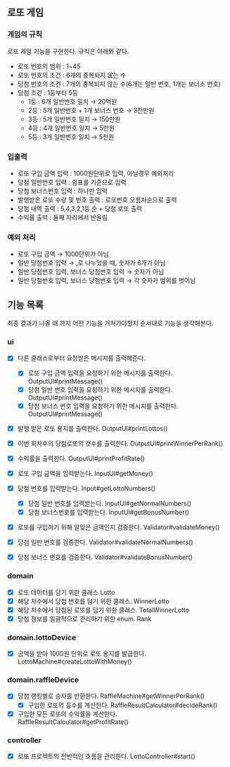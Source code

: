 ## 로또 게임

### 게임의 규칙

로또 게임 기능을 구현한다. 규칙은 아래와 같다.

- 로또 번호의 범위 : 1~45
- 로또 번호의 조건 : 6개의 중복되지 않는 수
- 당첨 번호의 조건 : 7개의 중복되지 않는 수(6개는 일반 번호, 1개는 보너스 번호)
- 당첨 조건 : 1등부터 5등
    - 1등 : 6개 일반번호 일치 → 20억원
    - 2등 : 5개 일반번호 + 1개 보너스 번호 → 3천만원
    - 3등 : 5개 일반번호 일치 → 150만원
    - 4등 : 4개 일반번호 일치 → 5만원
    - 5등 : 3개 일반번호 일치 → 5천원

### 입출력

- 로또 구입 금액 입력 : 1000원단위로 입력, 아닐경우 예외처리
- 당첨 일반번호 입력 : 쉼표를 기준으로 입력
- 당첨 보너스번호 입력 : 하나만 입력
- 발행받은 로또 수량 및 번호 출력 : 로또번호 오름차순으로 출력
- 당첨 내역 출력 : 5,4,3,2,1등 순 + 당첨 로또 출력
- 수익률 출력 : 둘째 자리에서 반올림

### 예외 처리

- 로또 구입 금액 → 1000단위가 아님
- 일반 당첨번호 입력 → ,로 나누었을 때, 숫자가 6개가 아님
- 일반 당첨번호 입력, 보너스 당첨번호 입력 → 숫자가 아님
- 일반 당첨번호 입력, 보너스 당첨번호 입력 → 각 숫자가 범위를 벗어남

## 기능 목록
최종 결과가 나올 때 까지 어떤 기능을 거쳐가야할지 순서대로 기능을 생각해본다.

### ui
- [x]  다른 클래스로부터 요청받은 메시지를 출력해준다.
    - [x]  로또 구입 금액 입력을 요청하기 위한 메시지를 출력한다. OutputUI#printMessage()
    - [x]  당첨 일반 번호 입력을 요청하기 위한 메시지를 출력한다. OutputUI#printMessage()
    - [x]  당첨 보너스 번호 입력을 요청하기 위한 메시지를 출력한다. OutputUI#printMessage()
- [x]  발행 받은 로또 용지를 출력한다. OutputUI#printLottos()
- [x]  이번 회차수의 당첨로또의 갯수를 출력한다. OutputUI#printWinnerPerRank()
- [x]  수익률을 출력한다. OutputUI#printProfitRate()

- [x]  로또 구입 금액을 입력받는다. InputUI#getMoney()
- [x]  당첨 번호를 입력받는다. Input#getLottoNumbers()
    - [x]  당첨 일반 번호를 입력받는다. InputUI#getNormalNumbers()
    - [x]  당첨 보너스번호를 입력받는다. InputUI#getBonusNumber()

- [x]  로또를 구입하기 위해 알맞은 금액인지 검증한다. Validator#validateMoney()
- [x]  당첨 일반 번호를 검증한다. Validator#validateNormalNumbers()
- [x]  당첨 보너스 번호를 검증한다. Validator#validateBonusNumber()

### domain
- [x]  로또 데이터를 담기 위한 클래스 Lotto
- [x]  해당 차수에서 당첨 번호를 담기 위한 클래스. WinnerLotto
- [x]  해당 차수에서 당첨된 로또를 담기 위한 클래스. TotalWinnerLotto
- [x]  당첨 정보를 일괄적으로 관리하기 위한 enum. Rank

### domain.lottoDevice
- [x]  금액을 받아 1000원 단위로 로또 용지를 발급한다. LottoMachine#createLottoWithMoney()

### domain.raffleDevice
- [x]  당첨 랭킹별로 승자를 반환한다. RaffleMachine#getWinnerPerRank()
    - [x]  구입한 로또의 등수를 계산한다. RaffleResultCalculator#decideRank()

- [x]  구입한 모든 로또의 수익률을 계산한다. RaffleResultCalculator#getProfitRate()

### controller
- [x]  로또 프로젝트의 전반적인 흐름을 관리한다. LottoController#start()